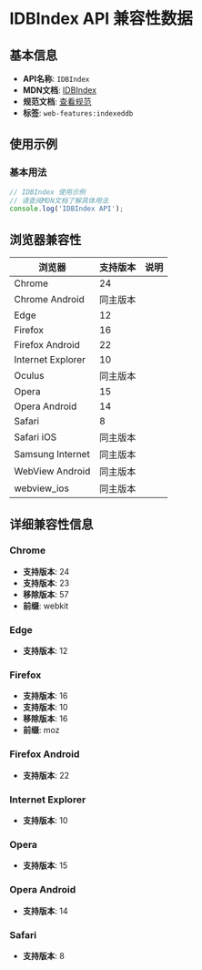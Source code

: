 # IDBIndex API 兼容性数据

## 基本信息

- **API名称**: `IDBIndex`
- **MDN文档**: [IDBIndex](https://developer.mozilla.org/docs/Web/API/IDBIndex)
- **规范文档**: [查看规范](https://w3c.github.io/IndexedDB/#index-interface)
- **标签**: `web-features:indexeddb`

## 使用示例

### 基本用法

```javascript
// IDBIndex 使用示例
// 请查阅MDN文档了解具体用法
console.log('IDBIndex API');
```

## 浏览器兼容性

| 浏览器 | 支持版本 | 说明 |
|--------|----------|------|
| Chrome | 24 |  |
| Chrome Android | 同主版本 |  |
| Edge | 12 |  |
| Firefox | 16 |  |
| Firefox Android | 22 |  |
| Internet Explorer | 10 |  |
| Oculus | 同主版本 |  |
| Opera | 15 |  |
| Opera Android | 14 |  |
| Safari | 8 |  |
| Safari iOS | 同主版本 |  |
| Samsung Internet | 同主版本 |  |
| WebView Android | 同主版本 |  |
| webview_ios | 同主版本 |  |

## 详细兼容性信息

### Chrome

- **支持版本**: 24
- **支持版本**: 23
- **移除版本**: 57
- **前缀**: webkit

### Edge

- **支持版本**: 12

### Firefox

- **支持版本**: 16
- **支持版本**: 10
- **移除版本**: 16
- **前缀**: moz

### Firefox Android

- **支持版本**: 22

### Internet Explorer

- **支持版本**: 10

### Opera

- **支持版本**: 15

### Opera Android

- **支持版本**: 14

### Safari

- **支持版本**: 8

